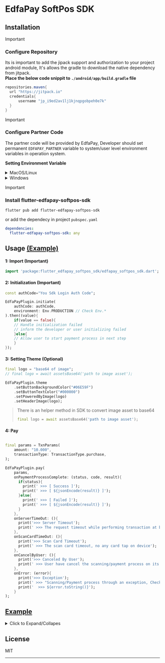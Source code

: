 # EdfaPay SoftPos SDK
## Installation
> [!IMPORTANT]
> ### Configure Repository
> Its is important to add the jipack support and authorization to your project android module, It's allows the gradle to download the native dependency from jitpack.
> <br>**Place the below code snippit to `./android/app/build.gradle` file**
> ```gradle
> repositories.maven{
>   url "https://jitpack.io"
>   credentials{
>       username "jp_i9ed2av1lj1kjnqpgobpeh0e7k"
>   } 
> }
> ```


> [!IMPORTANT]
> ### Configure Partner Code
> The partner code will be provided by EdfaPay, Developer should set permanent `EDFAPAY_PARTNER` variable to system/user level environment variables in operation system.
>
> **Setting Environment Variable**
> <details>
> <summary> MacOS/Linux </summary>
>
> Permanent environment variables should be added to the .bash_profile file:
> 1. Open the .bash_profile file with a text editor of your choice. (create file if not exist)
> 2. Scroll down to the end of the .bash_profile file.
> 3. Copy below text and paste to a new line. (replace `your partner code` with actual value received from `EdfaPay`)
>     - export EDFAPAY_PARTNER=your partner code
> 4. Save changes you made to the .bash_profile file.
> 5. Execute the new .bash_profile by either restarting the machine or running command below:
>       - source ~/.bash-profile
> </details>
> <details>
> <summary> Windows </summary>
>
> 1. Open the link below:
>     - https://phoenixnap.com/kb/windows-set-environment-variable#ftoc-heading-4
> 2. Make sure below:
>     - Variable name should be `EDFAPAY_PARTNER`
>     - Variable value should be `your partner code` received from `EdfaPay`
> </details>


> [!IMPORTANT]
> ### Install flutter-edfapay-softpos-sdk
> ```terminal
> flutter pub add flutter-edfapay-softpos-sdk
> ```
> or add the dependecy in project `pubspec.yaml`
> ```yaml
> dependencies:
>   flutter-edfapay-softpos-sdk: any
> ```

## Usage [(Example)](#example)


#### 1: Import (Important)

```dart
import 'package:flutter_edfapay_softpos_sdk/edfapay_softpos_sdk.dart';
```



#### 2: Initialization (Important)
```dart
const authCode="You Sdk Login Auth Code";

EdfaPayPlugin.initiate(
    authCode: authCode,
    environment: Env.PRODUCTION // Check Env.*
).then((value){
    if(value == false){
    // Handle initialization failed
    // inform the developer or user initializing failed
    }else{
    // Allow user to start payment process in next step 
    }
});
```



#### 3: Setting Theme (Optional)
```dart
final logo = "base64 of image";
// final logo = await assetsBase64('path to image asset');

EdfaPayPlugin.theme
    .setButtonBackgroundColor("#06E59F")
    .setButtonTextColor("#000000")
    .setPoweredByImage(logo)
    .setHeaderImage(logo);
```

> There is an helper method in SDK to convert image asset to base64
> ```dart
> final logo = await assetsBase64('path to image asset');
> ```


#### 4: Pay
```dart

final params = TxnParams(
    amount: "10.000",
    transactionType: TransactionType.purchase,
);

EdfaPayPlugin.pay(
    params,
    onPaymentProcessComplete: (status, code, result){
      if(status){
        print(' >>> [ Success ]');
        print(' >>> [ ${jsonEncode(result)} ]');
      }else{
        print(' >>> [ Failed ]');
        print(' >>> [ ${jsonEncode(result)} ]');
      }
    },
    onServerTimeOut: (){
      print('>>> Server Timeout');
      print(' >>> The request timeout while performing transaction at backend');
    },
    onScanCardTimeOut: (){
      print('>>> Scan Card Timeout');
      print(' >>> The scan card timeout, no any card tap on device');
    },
    onCancelByUser: (){
      print('>>> Canceled By User');
      print(' >>> User have cancel the scanning/payment process on its own choice');
    },
    onError: (error){
      print('>>> Exception');
      print(' >>> "Scanning/Payment process through an exception, Check the logs');
      print('  >>> ${error.toString()}');
    }
);
```



## [Example](https://pub.dev/packages/flutter_edfapay_softpos_sdk/example)
<details>
  <summary> Click to Expand/Collapes </summary>

```dart
import 'package:flutter/material.dart';
import 'package:flutter/services.dart';
import 'package:flutter_edfapay_softpos_sdk/edfapay_softpos_sdk.dart';

/* add the plugin for below: https://pub.dev/packages/hexcolor */
import 'package:hexcolor/hexcolor.dart';


const authCode = "Auth_Code provided by EdfaPay ";
const logoPath = "assets/images/edfa_logo.png";
const amountToPay = "01.010";

void main() {
  runApp(const MyApp());
}

class MyApp extends StatefulWidget {
  const MyApp({super.key});

  @override
  State<MyApp> createState() => _MyAppState();
}

class _MyAppState extends State<MyApp> {
  var _edfaPluginInitiated = false;

  @override
  void initState() {
    super.initState();
    initiate();
    setTheme();
  }

  @override
  Widget build(BuildContext context) {

    return MaterialApp(
      home: Scaffold(
        body: Padding(
          padding: const EdgeInsets.all(15),
          child: Column(
            mainAxisAlignment: MainAxisAlignment.center,
            crossAxisAlignment: CrossAxisAlignment.stretch,
            children: [
              const SizedBox(height: 20),
              Expanded(
                flex: 2,
                child: Column(
                  mainAxisAlignment: MainAxisAlignment.center,
                  children: [
                    FractionallySizedBox(
                      widthFactor: 0.3,
                        child: Image.asset(logoPath)
                    ),
                    SizedBox(height: 30),
                    const Text(
                        "SDK",
                        style: TextStyle(fontSize: 65, fontWeight: FontWeight.w700), textAlign: TextAlign.center
                    ),
                    SizedBox(height: 10),
                    const Text(
                        "v0.0.1",
                        style: TextStyle(fontSize: 30, fontWeight: FontWeight.bold), textAlign: TextAlign.center
                    ),
                  ],
                ),
              ),

              const Expanded(
                flex: 1,
                child: Padding(
                  padding: EdgeInsets.all(10),
                  child: Text(
                      "You\'re on your way to enabling your Android App to allow your customers to pay in a very easy and simple way just click the payment button and tap your payment card on NFC enabled Android phone.",
                      style: TextStyle(fontSize: 14, fontWeight: FontWeight.w400, color: Colors.black45),
                      textAlign: TextAlign.center
                  ),
                ),
              ),

              ElevatedButton(
                  onPressed: pay,
                  style: ButtonStyle(backgroundColor: MaterialStatePropertyAll(HexColor("06E59F"))),
                  child: const Text("Pay $amountToPay", style: TextStyle(color: Colors.black))
              ),

              const Padding(
                padding: EdgeInsets.symmetric(horizontal: 10),
                child: Text(
                    "Click on button above to test the card processing with 10.00 SAR",
                    style: TextStyle(fontSize: 14, fontWeight: FontWeight.w400), textAlign: TextAlign.center
                ),
              ),
            ],
          ),
        ),
      ),
    );
  }


  initiate() async{
EdfaPayPlugin.initiate(
    authCode: authCode,
    environment: Env.UAT
).then((value){
      setState(() {
        _edfaPluginInitiated = value;
      });
    });

  }

  setTheme() async {
    final logo = await assetsBase64(logoPath);

    EdfaPayPlugin.theme
        .setButtonBackgroundColor("#06E59F")
        .setButtonTextColor("#000000")
        .setPoweredByImage(logo)
        .setHeaderImage(logo);
  }

  pay() async{
    if(!_edfaPluginInitiated){
      print('>>> Edfapay plugin not initialized.');
      return;
    }

    final params = TxnParams(
        amount: amountToPay,
        transactionType: TransactionType.purchase,
    );

    EdfaPayPlugin.pay(
        params,
        onPaymentProcessComplete: (status, code, result){
          print('>>> Payment Process Complete');
        },
        onServerTimeOut: (){
          print('>>> Server Timeout');
          print(' >>> The request timeout while performing transaction at backend');
        },
        onScanCardTimeOut: (){
          print('>>> Scan Card Timeout');
          print(' >>> The scan card timeout, no any card tap on device');
        },
        onCancelByUser: (){
          print('>>> Canceled By User');
          print(' >>> User have cancel the scanning/payment process on its own choice');
        },
        onError: (Exception error){
          print('>>> Exception');
          print(' >>> "Scanning/Payment process through an exception, Check the logs');
          print('  >>> ${error.toString()}');
        }
    );
  }
}
```

</details>

## License

MIT

---
